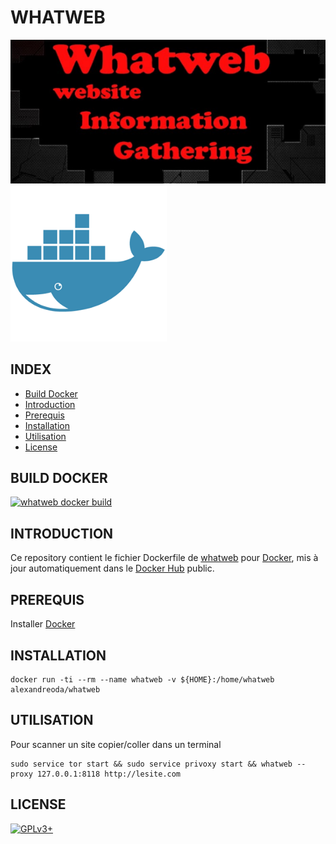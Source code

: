 # WHATWEB

![whatweb](https://raw.githubusercontent.com/oda-alexandre/whatweb/master/img/logo-whatweb.png) ![docker](https://raw.githubusercontent.com/oda-alexandre/whatweb/master/img/logo-docker.png)


## INDEX

- [Build Docker](#BUILD)
- [Introduction](#INTRODUCTION)
- [Prerequis](#PREREQUIS)
- [Installation](#INSTALLATION)
- [Utilisation](#UTILISATION)
- [License](#LICENSE)


## BUILD DOCKER

[![whatweb docker build](https://img.shields.io/docker/build/alexandreoda/whatweb.svg)](https://hub.docker.com/r/alexandreoda/whatweb)


## INTRODUCTION

Ce repository contient le fichier Dockerfile de [whatweb](https://www.whatweb.net/) pour [Docker](https://www.docker.com), mis à jour automatiquement dans le [Docker Hub](https://hub.docker.com/r/alexandreoda/whatweb/) public.


## PREREQUIS

Installer [Docker](https://www.docker.com)


## INSTALLATION

```
docker run -ti --rm --name whatweb -v ${HOME}:/home/whatweb alexandreoda/whatweb
```


## UTILISATION

Pour scanner un site copier/coller dans un terminal

```
sudo service tor start && sudo service privoxy start && whatweb --proxy 127.0.0.1:8118 http://lesite.com
```

## LICENSE

[![GPLv3+](http://gplv3.fsf.org/gplv3-127x51.png)](https://github.com/oda-alexandre/whatweb/blob/master/LICENSE)
